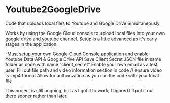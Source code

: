 # Youtube2GoogleDrive
Code that uploads local files to Youtube and Google Drive Simultaneously

Works by using the Google Cloud console to upload local files into your own google drive and youtube channel.
Setup is a little advanced as it's early stages in the application.

-Must setup your own Google Cloud Console application and enable Youtube Data API & Google Drive API
Save Client Secret JSON file in same folder as code with name "client_secret"
Enable your own email as a test user.
Fill out file path and video information section in code // ensure video is .mp4 format 
Allow for authorization as you run the code with your local file

This project is still ongoing, but as I got it to work, I figured I'll put it out there sooner rather than later.
